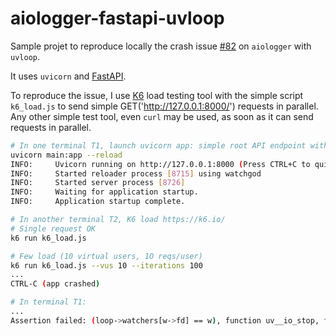 # aiologger-fastapi-uvloop

Sample projet to reproduce locally the crash issue [#82](https://github.com/b2wdigital/aiologger/issues/82) on `aiologger` with `uvloop`.

It uses `uvicorn` and [FastAPI](https://fastapi.tiangolo.com/).

To reproduce the issue, I use [K6](https://k6.io/) load testing tool with the simple script `k6_load.js` to send simple GET('http://127.0.0.1:8000/') requests in parallel. Any other simple test tool, even `curl` may be used, as soon as it can send requests in parallel.

```bash
# In one terminal T1, launch uvicorn app: simple root API endpoint with logging.
uvicorn main:app --reload
INFO:     Uvicorn running on http://127.0.0.1:8000 (Press CTRL+C to quit)
INFO:     Started reloader process [8715] using watchgod
INFO:     Started server process [8726]
INFO:     Waiting for application startup.
INFO:     Application startup complete.

# In another terminal T2, K6 load https://k6.io/
# Single request OK
k6 run k6_load.js

# Few load (10 virtual users, 1O reqs/user)
k6 run k6_load.js --vus 10 --iterations 100
...
CTRL-C (app crashed)

# In terminal T1:
...
Assertion failed: (loop->watchers[w->fd] == w), function uv__io_stop, file src/unix/core.c, line 932.
```
